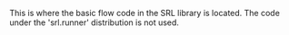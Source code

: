 This is where the basic flow code in the SRL library is located.
The code under the 'srl.runner' distribution is not used.
